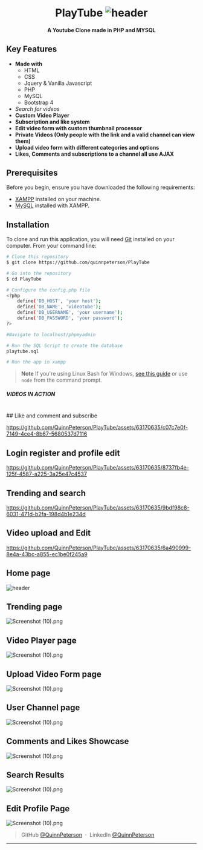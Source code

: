 <h1 align="center">
PlayTube

<img alt="header" src="https://github.com/QuinnPeterson/QuinnPeterson/blob/main/projects/Playtube/Screenshot%20(6).png?raw=true" class="Box-sc-g0xbh4-0 kzRgrI">

</h1>

<h4 align="center">A Youtube Clone made in PHP and MYSQL</h4>

## Key Features

- **Made with**
  - HTML
  - CSS
  - Jquery & Vanilla Javascript
  - PHP
  - MySQL
  - Bootstrap 4
- _Search for videos_
- **Custom Video Player**
- **Subscription and like system**
- **Edit video form with custom thumbnail processor**
- **Private Videos (Only people with the link and a valid channel can view them)**
- **Upload video form with different categories and options**
- **Likes, Comments and subscriptions to a channel all use AJAX**

## Prerequisites

Before you begin, ensure you have downloaded the following requirements:

- [XAMPP](https://www.apachefriends.org/index.html) installed on your machine.
- [MySQL](https://www.mysql.com/downloads/) installed with XAMPP.

## Installation

To clone and run this application, you will need [Git](https://git-scm.com) installed on your computer. From your command line:

```bash
# Clone this repository
$ git clone https://github.com/quinnpeterson/PlayTube

# Go into the repository
$ cd PlayTube

# Configure the config.php file
<?php
	define('DB_HOST', 'your host');
	define('DB_NAME', 'videotube');
	define('DB_USERNAME', 'your username');
	define('DB_PASSWORD', 'your password');
?>

#Navigate to localhost/phpmyadmin

# Run the SQL Script to create the database
playtube.sql

# Run the app in xampp

```

> **Note**
> If you're using Linux Bash for Windows, [see this guide](https://www.howtogeek.com/261575/how-to-run-graphical-linux-desktop-applications-from-windows-10s-bash-shell/) or use `node` from the command prompt.


##### VIDEOS IN ACTION
<br>
## Like and comment and subscribe

https://github.com/QuinnPeterson/PlayTube/assets/63170635/c07c7e0f-7149-4ce4-8b67-5680537d7116

## Login register and profile edit

https://github.com/QuinnPeterson/PlayTube/assets/63170635/8737fb4e-125f-4587-a225-3a25e47c4537

## Trending and search

https://github.com/QuinnPeterson/PlayTube/assets/63170635/9bdf98c8-6031-471d-b2fa-198d4b1e234d

## Video upload and Edit

https://github.com/QuinnPeterson/PlayTube/assets/63170635/6a490999-8e4a-43bc-a855-ec1be0f245a9




## Home page

<img alt="header" src="https://github.com/QuinnPeterson/QuinnPeterson/blob/main/projects/Playtube/Screenshot%20(6).png?raw=true" class="Box-sc-g0xbh4-0 kzRgrI">

## Trending page

<img alt="Screenshot (10).png" src="https://github.com/QuinnPeterson/QuinnPeterson/blob/main/projects/Playtube/Screenshot%20(10).png?raw=true" data-hpc="true" class="Box-sc-g0xbh4-0 kzRgrI">

## Video Player page

<img alt="Screenshot (10).png" src="https://github.com/QuinnPeterson/QuinnPeterson/blob/main/projects/Playtube/Screenshot%20(13).png?raw=true" data-hpc="true" class="Box-sc-g0xbh4-0 kzRgrI">

## Upload Video Form page

<img alt="Screenshot (10).png" src="https://github.com/QuinnPeterson/QuinnPeterson/blob/main/projects/Playtube/Screenshot%20(11).png?raw=true" data-hpc="true" class="Box-sc-g0xbh4-0 kzRgrI">

## User Channel page

<img alt="Screenshot (10).png" src="https://github.com/QuinnPeterson/QuinnPeterson/blob/main/projects/Playtube/Screenshot%20(12).png?raw=true" data-hpc="true" class="Box-sc-g0xbh4-0 kzRgrI">

## Comments and Likes Showcase

<img alt="Screenshot (10).png" src="https://github.com/QuinnPeterson/QuinnPeterson/blob/main/projects/Playtube/Screenshot%20(14).png?raw=true" data-hpc="true" class="Box-sc-g0xbh4-0 kzRgrI">

## Search Results

<img alt="Screenshot (10).png" src="https://github.com/QuinnPeterson/QuinnPeterson/blob/main/projects/Playtube/Screenshot%20(7).png?raw=true" data-hpc="true" class="Box-sc-g0xbh4-0 kzRgrI">

## Edit Profile Page

<img alt="Screenshot (10).png" src="https://github.com/QuinnPeterson/QuinnPeterson/blob/main/projects/Playtube/Screenshot%20(9).png?raw=true" data-hpc="true" class="Box-sc-g0xbh4-0 kzRgrI">

> GitHub [@QuinnPeterson](https://github.com/QuinnPeterson) &nbsp;&middot;&nbsp;
> LinkedIn [@QuinnPeterson](https://www.linkedin.com/in/quinn-peterson-software-engineer/)

---
